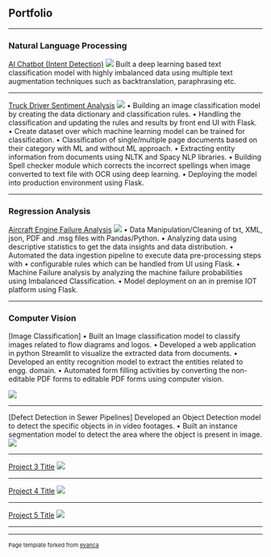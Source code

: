 ## Portfolio

---

### Natural Language Processing 

[AI Chatbot (Intent Detection)](/sample_page)
<img src="images/dummy_thumbnail.jpg?raw=true"/>
Built a deep learning based text classification model with highly imbalanced data using multiple text augmentation techniques such as backtranslation, paraphrasing etc.

---
[Truck Driver Sentiment Analysis](/pdf/sample_presentation.pdf)
<img src="images/dummy_thumbnail.jpg?raw=true"/>
•	Building an image classification model by creating the data dictionary and classification rules.
•	Handling the classification and updating the rules and results by front end UI with Flask.
•	Create dataset over which machine learning model can be trained for classification.
•	Classification of single/multiple page documents based on their category with ML and without ML approach.
•	Extracting entity information from documents using NLTK and Spacy NLP libraries.
•	Building Spell checker module which corrects the incorrect spellings when image converted to text file with OCR using deep learning.
•	Deploying the model into production environment using Flask.


---

### Regression Analysis
[Aircraft Engine Failure Analysis](http://example.com/)
<img src="images/dummy_thumbnail.jpg?raw=true"/>
•	Data Manipulation/Cleaning of txt, XML, json, PDF and .msg files with Pandas/Python.
•	Analyzing data using descriptive statistics to get the data insights and data distribution.
•	Automated the data ingestion pipeline to execute data pre-processing steps with
•	configurable rules which can be handled from UI using Flask.
•	Machine Failure analysis by analyzing the machine failure probabilities using Imbalanced Classification.
•	Model deployment on an in premise IOT platform using Flask.


---

### Computer Vision

[Image Classification]
•	Built an Image classification model to classify images related to flow diagrams and logos.
•	Developed a web application in python Streamlit to visualize the extracted data from documents.
•	Developed an entity recognition model to extract the entities related to engg. domain.
•	Automated form filling activities by converting the non-editable PDF forms to editable PDF forms using computer vision.

<img src="images/dummy_thumbnail.jpg?raw=true"/>

---
[Defect Detection in Sewer Pipelines]
Developed an Object Detection model to detect the specific objects in in video footages.
•	Built an instance segmentation model to detect the area where the object is present in image.
<img src="images/dummy_thumbnail.jpg?raw=true"/>

---
[Project 3 Title](http://example.com/)
<img src="images/dummy_thumbnail.jpg?raw=true"/>

---

[Project 4 Title](http://example.com/)
<img src="images/dummy_thumbnail.jpg?raw=true"/>

---

[Project 5 Title](http://example.com/)
<img src="images/dummy_thumbnail.jpg?raw=true"/>

---



---
<p style="font-size:11px">Page template forked from <a href="https://github.com/evanca/quick-portfolio">evanca</a></p>
<!-- Remove above link if you don't want to attibute -->
